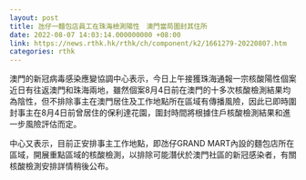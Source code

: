 ```yaml
---
layout: post
title: 氹仔一麵包店員工在珠海檢測陽性　澳門當局圍封其住所
date: 2022-08-07 14:03:14.000000000 +08:00
link: https://news.rthk.hk/rthk/ch/component/k2/1661279-20220807.htm
categories: rthk
---
```


澳門的新冠病毒感染應變協調中心表示，今日上午接獲珠海通報一宗核酸陽性個案近日有往返澳門和珠海兩地，雖然個案8月4日前在澳門的十多次核酸檢測結果均為陰性，但不排除事主在澳門居住及工作地點所在區域有傳播風險，因此已即時圍封事主在8月4日前曾居住的保利達花園，圍封時間將根據住戶核酸檢測結果和進一步風險評估而定。

中心又表示，目前正安排事主工作地點，即氹仔GRAND MART內設的麵包店所在區域，開展重點區域的核酸檢測，以排除可能潛伏於澳門社區的新冠感染者，有關核酸檢測安排詳情稍後公布。

